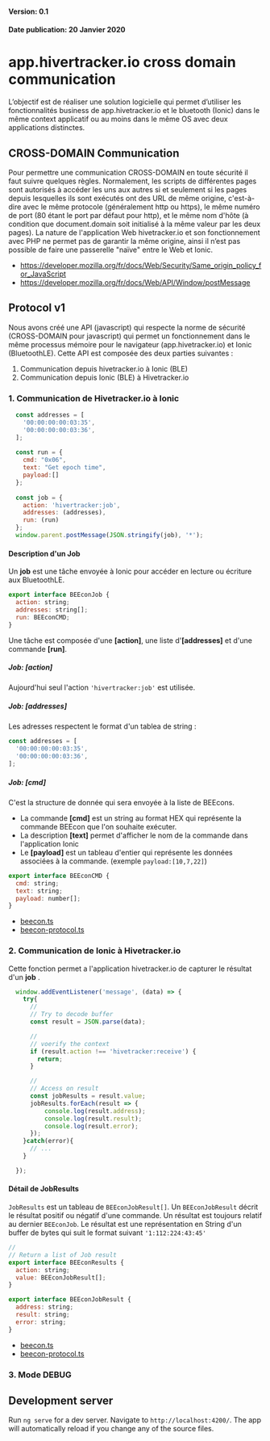 #### Version: 0.1
#### Date publication: 20 Janvier 2020


# app.hivertracker.io cross domain communication
L’objectif est de réaliser une solution logicielle qui permet d’utiliser les fonctionnalités business de app.hivetracker.io et le bluetooth (Ionic) dans le même context applicatif ou au moins dans le même OS avec deux applications distinctes. 

## CROSS-DOMAIN Communication
Pour permettre une communication CROSS-DOMAIN en toute sécurité il faut suivre quelques règles. Normalement, les scripts de différentes pages sont autorisés à accéder les uns aux autres si et seulement si les pages depuis lesquelles ils sont exécutés ont des URL de même origine, c'est-à-dire avec le même protocole (généralement http ou https), le même numéro de port (80 étant le port par défaut pour  http), et le même nom d'hôte (à condition que document.domain soit initialisé à la même valeur par les deux pages).
 La nature de l'application Web hivetracker.io et son fonctionnement avec PHP ne permet pas de garantir la même origine, ainsi il n’est pas possible de faire une passerelle "naïve" entre le Web et Ionic.


* https://developer.mozilla.org/fr/docs/Web/Security/Same_origin_policy_for_JavaScript
* https://developer.mozilla.org/fr/docs/Web/API/Window/postMessage

## Protocol v1
Nous avons créé une API (javascript) qui respecte la norme de sécurité (CROSS-DOMAIN pour javascript) qui permet un fonctionnement dans le même processus mémoire pour le navigateur (app.hivetracker.io) et Ionic (BluetoothLE). Cette API est composée des deux parties suivantes :

1. Communication depuis hivetracker.io à Ionic (BLE)
2. Communication depuis Ionic (BLE) à Hivetracker.io 

### 1. Communication de Hivetracker.io à Ionic
``` js
  const addresses = [
    '00:00:00:00:03:35',
    '00:00:00:00:03:36',
  ];
  
  const run = {
    cmd: "0x06",
    text: "Get epoch time",
    payload:[]
  };
  
  const job = {
    action: 'hivertracker:job',
    addresses: (addresses),
    run: (run)
  };
  window.parent.postMessage(JSON.stringify(job), '*');
```

#### Description d'un Job
Un **job** est une tâche envoyée à Ionic pour accéder en lecture ou écriture aux BluetoothLE.

``` js
export interface BEEconJob {
  action: string;
  addresses: string[];
  run: BEEconCMD;
}
``` 
Une tâche est composée d'une **[action]**, une liste d'**[addresses]** et d'une commande **[run]**.

##### Job: [action] 
Aujourd'hui seul l'action `'hivertracker:job'` est utilisée.

##### Job: [addresses]
Les adresses respectent le format d'un tablea de string :
``` js
const addresses = [
  '00:00:00:00:03:35',
  '00:00:00:00:03:36',
];
``` 

##### Job: [cmd]
C'est la structure de donnée qui sera envoyée à la liste de BEEcons. 
* La commande **[cmd]** est un string au format HEX qui représente la commande BEEcon que l'on souhaite exécuter.
* La description **[text]** permet d'afficher le nom de la commande dans l'application Ionic
* Le **[payload]** est un tableau d'entier qui représente les données associées à la commande. (exemple `payload:[10,7,22]`)

``` js
export interface BEEconCMD {
  cmd: string;
  text: string;
  payload: number[];
}
``` 

* [beecon.ts](src/app/beecon.ts) 
* [beecon-protocol.ts](src/app/beecon-protocol.ts)

### 2. Communication de Ionic à Hivetracker.io
Cette fonction permet a l'application hivetracker.io de capturer le résultat d'un **job** .


``` js
  window.addEventListener('message', (data) => {
    try{
      //
      // Try to decode buffer
      const result = JSON.parse(data);

      //
      // voerify the context
      if (result.action !== 'hivetracker:receive') {
        return;
      }

      //
      // Access on result 
      const jobResults = result.value;
      jobResults.forEach(result => {
          console.log(result.address);
          console.log(result.result);
          console.log(result.error);
      });
    }catch(error){
      // ...
    }

  });
``` 

#### Détail de JobResults
`JobResults` est un  tableau de `BEEconJobResult[]`. Un `BEEconJobResult` décrit le résultat positif ou négatif d'une commande. Un résultat est toujours relatif au dernier `BEEconJob`.
Le résultat est une représentation en String d'un buffer de bytes qui suit le format suivant `'1:112:224:43:45'`


``` js
//
// Return a list of Job result
export interface BEEconResults {
  action: string;
  value: BEEconJobResult[];
}

export interface BEEconJobResult {
  address: string;
  result: string;
  error: string;
}
``` 

* [beecon.ts](src/app/beecon.ts) 
* [beecon-protocol.ts](src/app/beecon-protocol.ts)


### 3. Mode DEBUG





## Development server

Run `ng serve` for a dev server. Navigate to `http://localhost:4200/`. The app will automatically reload if you change any of the source files.


